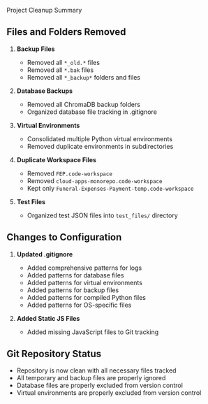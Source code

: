 Project Cleanup Summary

## Files and Folders Removed

1. **Backup Files**
   - Removed all `*_old.*` files
   - Removed all `*.bak` files
   - Removed all `*_backup*` folders and files

2. **Database Backups**
   - Removed all ChromaDB backup folders
   - Organized database file tracking in .gitignore

3. **Virtual Environments**
   - Consolidated multiple Python virtual environments
   - Removed duplicate environments in subdirectories

4. **Duplicate Workspace Files**
   - Removed `FEP.code-workspace`
   - Removed `cloud-apps-monorepo.code-workspace`
   - Kept only `Funeral-Expenses-Payment-temp.code-workspace`

5. **Test Files**
   - Organized test JSON files into `test_files/` directory

## Changes to Configuration

1. **Updated .gitignore**
   - Added comprehensive patterns for logs
   - Added patterns for database files
   - Added patterns for virtual environments
   - Added patterns for backup files
   - Added patterns for compiled Python files
   - Added patterns for OS-specific files

2. **Added Static JS Files**
   - Added missing JavaScript files to Git tracking

## Git Repository Status

- Repository is now clean with all necessary files tracked
- All temporary and backup files are properly ignored
- Database files are properly excluded from version control
- Virtual environments are properly excluded from version control

